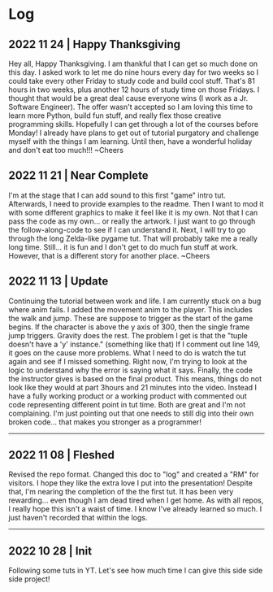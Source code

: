 # Log

## 2022 11 24 | Happy Thanksgiving 

Hey all, Happy Thanksgiving.  I am thankful that I can get so much done on this day.  I asked work to let me do nine hours every day for two weeks so I could take every other Friday to study code and build cool stuff.  That's 81 hours in two weeks, plus another 12 hours of study time on those Fridays.  I thought that would be a great deal cause everyone wins (I work as a Jr. Software Engineer).  The offer wasn't accepted so I am loving this time to learn more Python, build fun stuff, and really flex those creative programming skills.  Hopefully I can get through a lot of the courses before Monday!  I already have plans to get out of tutorial purgatory and challenge myself with the things I am learning.  Until then, have a wonderful holiday and don't eat too much!!! ~Cheers

## 2022 11 21 | Near Complete

I'm at the stage that I can add sound to this first "game" intro tut. Afterwards, I need to provide examples to the readme. Then I want to mod it with some different graphics to make it feel like it is my own. Not that I can pass the code as my own... or really the artwork. I just want to go through the follow-along-code to see if I can understand it. Next, I will try to go through the long Zelda-like pygame tut. That will probably take me a really long time. Still... it is fun and I don't get to do much fun stuff at work. However, that is a different story for another place. ~Cheers

## 2022 11 13 | Update

Continuing the tutorial between work and life. I am currently stuck on a bug where anim fails. I added the movement anim to the player. This includes the walk and jump. These are suppose to trigger as the start of the game begins. If the character is above the y axis of 300, then the single frame jump triggers. Gravity does the rest. The problem I get is that the "tuple doesn't have a 'y' instance." (something like that) If I comment out line 149, it goes on the cause more problems. What I need to do is watch the tut again and see if I missed something. Right now, I'm trying to look at the logic to understand why the error is saying what it says. Finally, the code the instructor gives is based on the final product. This means, things do not look like they would at part 3hours and 21 minutes into the video. Instead I have a fully working product or a working product with commented out code representing different point in tut time. Both are great and I'm not complaining. I'm just pointing out that one needs to still dig into their own broken code... that makes you stronger as a programmer!

---

## 2022 11 08 | Fleshed

Revised the repo format. Changed this doc to "log" and created a "RM" for visitors. I hope they like the extra love I put into the presentation! Despite that, I'm nearing the completion of the the first tut. It has been very rewarding... even though I am dead tired when I get home. As with all repos, I really hope this isn't a waist of time. I know I've already learned so much. I just haven't recorded that within the logs.

---

## 2022 10 28 | Init

Following some tuts in YT. Let's see how much time I can give this side side side project!
